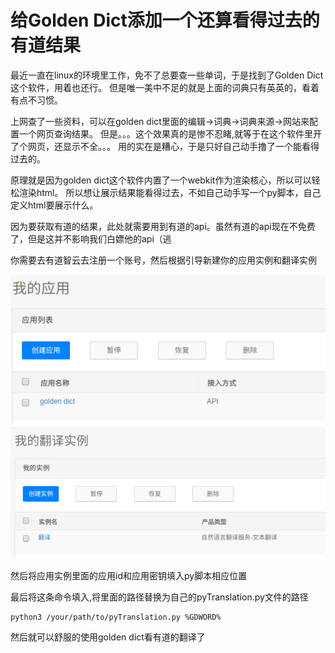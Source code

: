 # 给Golden Dict添加一个还算看得过去的有道结果
最近一直在linux的环境里工作，免不了总要查一些单词，于是找到了Golden Dict这个软件，用着也还行。
但是唯一美中不足的就是上面的词典只有英英的，看着有点不习惯。

上网查了一些资料，可以在golden dict里面的编辑->词典->词典来源->网站来配置一个网页查询结果。
但是。。。这个效果真的是惨不忍睹,就等于在这个软件里开了个网页，还显示不全。。。
用的实在是糟心，于是只好自己动手撸了一个能看得过去的。

原理就是因为golden dict这个软件内置了一个webkit作为渲染核心，所以可以轻松渲染html。
所以想让展示结果能看得过去，不如自己动手写一个py脚本，自己定义html要展示什么。

因为要获取有道的结果，此处就需要用到有道的api。虽然有道的api现在不免费了，但是这并不影响我们白嫖他的api（逃

你需要去有道智云去注册一个账号，然后根据引导新建你的应用实例和翻译实例

![应用实例](pics/有道应用示例图.png)
![翻译实例](pics/翻译实例.png)

然后将应用实例里面的应用id和应用密钥填入py脚本相应位置

最后将这条命令填入,将里面的路径替换为自己的pyTranslation.py文件的路径
```
python3 /your/path/to/pyTranslation.py %GDWORD%
```

然后就可以舒服的使用golden dict看有道的翻译了